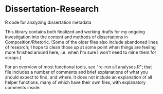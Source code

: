 # Dissertation-Research
R code for analyzing dissertation metadata

This library contains both finalized and working drafts for my ongoing investigation into the content and methods of dissertations in Composition/Rhetoric. (Some of the older files also include abandoned lines of research; I hope to clean those up at some point when things are feeling more finished around here, i.e. when I'm sure I won't need to mine them for scraps.)

For an overview of most functional tools, see "re-run all analyses.R"; that file includes a number of comments and brief explanations of what you should expect to find, and where. It does not include an explanation of all helper functions, many of which have their own files, with explanatory comments inside.
